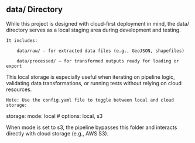 ## data/ Directory

While this project is designed with cloud-first deployment in mind, the data/ directory serves as a local staging area during development and testing.

    It includes:

        data/raw/ – for extracted data files (e.g., GeoJSON, shapefiles)

        data/processed/ – for transformed outputs ready for loading or export

This local storage is especially useful when iterating on pipeline logic, validating data transformations, or running tests without relying on cloud resources.

    Note: Use the config.yaml file to toggle between local and cloud storage:

storage:
  mode: local  # options: local, s3

When mode is set to s3, the pipeline bypasses this folder and interacts directly with cloud storage (e.g., AWS S3).